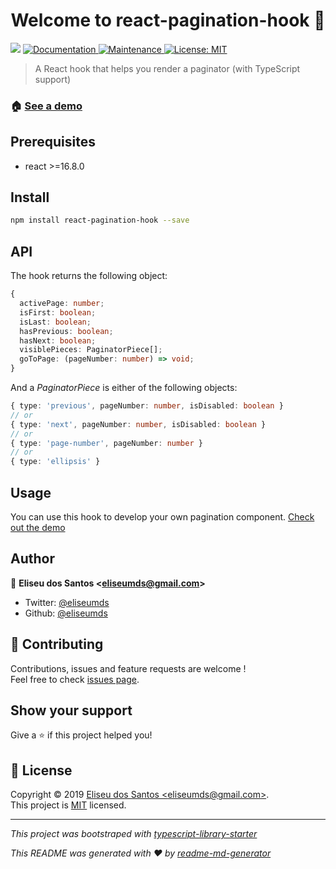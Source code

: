 <h1 align="center">Welcome to react-pagination-hook 👋</h1>
<p>
  <img src="https://img.shields.io/badge/version-0.0.0-blue.svg?cacheSeconds=2592000" />
  <a href="https://github.com/eliseumds/react-pagination-hook#readme">
    <img alt="Documentation" src="https://img.shields.io/badge/documentation-yes-brightgreen.svg" target="_blank" />
  </a>
  <a href="https://github.com/eliseumds/react-pagination-hook/graphs/commit-activity">
    <img alt="Maintenance" src="https://img.shields.io/badge/Maintained%3F-yes-green.svg" target="_blank" />
  </a>
  <a href="https://github.com/eliseumds/react-pagination-hook/blob/master/LICENSE">
    <img alt="License: MIT" src="https://img.shields.io/badge/License-MIT-yellow.svg" target="_blank" />
  </a>
</p>

> A React hook that helps you render a paginator (with TypeScript support)

### 🏠 [See a demo](https://eliseumds.github.com/react-pagination-hook/docs)

## Prerequisites

- react &gt;=16.8.0

## Install

```sh
npm install react-pagination-hook --save
```

## API

The hook returns the following object:

```ts
{
  activePage: number;
  isFirst: boolean;
  isLast: boolean;
  hasPrevious: boolean;
  hasNext: boolean;
  visiblePieces: PaginatorPiece[];
  goToPage: (pageNumber: number) => void;
}
```

And a *PaginatorPiece* is either of the following objects:

```ts
{ type: 'previous', pageNumber: number, isDisabled: boolean }
// or
{ type: 'next', pageNumber: number, isDisabled: boolean }
// or
{ type: 'page-number', pageNumber: number }
// or
{ type: 'ellipsis' }
```

## Usage

You can use this hook to develop your own pagination component. [Check out the demo](https://eliseumds.github.com/react-pagination-hook/docs)

## Author

👤 **Eliseu dos Santos &lt;eliseumds@gmail.com&gt;**

* Twitter: [@eliseumds](https://twitter.com/eliseumds)
* Github: [@eliseumds](https://github.com/eliseumds)

## 🤝 Contributing

Contributions, issues and feature requests are welcome !<br />Feel free to check [issues page](https://github.com/eliseumds/react-pagination-hook/issues).

## Show your support

Give a ⭐️ if this project helped you!

## 📝 License

Copyright © 2019 [Eliseu dos Santos &lt;eliseumds@gmail.com&gt;](https://github.com/eliseumds).<br />
This project is [MIT](https://github.com/eliseumds/react-pagination-hook/blob/master/LICENSE) licensed.

***

_This project was bootstraped with [typescript-library-starter](https://github.com/alexjoverm/typescript-library-starter)_

_This README was generated with ❤️ by [readme-md-generator](https://github.com/kefranabg/readme-md-generator)_
